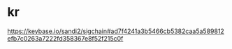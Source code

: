 # kr
https://keybase.io/sandi2/sigchain#ad7f4241a3b5466cb5382caa5a589812efb7c0263a7222fd358367e8f52f215c0f

